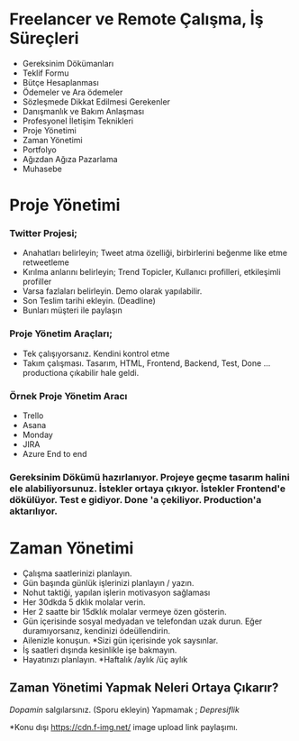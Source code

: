 # Freelancer ve Remote Çalışma, İş Süreçleri

- Gereksinim Dökümanları
- Teklif Formu
- Bütçe Hesaplanması
- Ödemeler ve Ara ödemeler
- Sözleşmede Dikkat Edilmesi Gerekenler
- Danışmanlık ve Bakım Anlaşması
- Profesyonel İletişim Teknikleri
- Proje Yönetimi
- Zaman Yönetimi
- Portfolyo
- Ağızdan Ağıza Pazarlama
- Muhasebe


# Proje Yönetimi

### Twitter Projesi;

- Anahatları belirleyin; Tweet atma özelliği, birbirlerini beğenme like etme retweetleme
- Kırılma anlarını belirleyin; Trend Topicler, Kullanıcı profilleri, etkileşimli profiller
- Varsa fazlaları belirleyin. Demo olarak yapılabilir.
- Son Teslim tarihi ekleyin. (Deadline)
- Bunları müşteri ile paylaşın

### Proje Yönetim Araçları;

- Tek çalışıyorsanız. Kendini kontrol etme
- Takım çalışması. Tasarım, HTML, Frontend, Backend, Test, Done ... productiona çıkabilir hale geldi.

### Örnek Proje Yönetim Aracı 

- Trello
- Asana
- Monday
- JIRA
- Azure End to end 

### Gereksinim Dökümü hazırlanıyor. Projeye geçme tasarım halini ele alabiliyorsunuz. İstekler ortaya çıkıyor. İstekler Frontend'e dökülüyor. Test e gidiyor. Done 'a çekiliyor. Production'a aktarılıyor. 

# Zaman Yönetimi

 - Çalışma saatlerinizi planlayın.
 - Gün başında günlük işlerinizi planlayın / yazın.
 - Nohut taktiği, yapılan işlerin motivasyon sağlaması
 - Her 30dkda 5 dklık molalar verin.
 - Her 2 saatte bir 15dklık molalar vermeye özen gösterin.
 - Gün içerisinde sosyal medyadan ve telefondan uzak durun. Eğer duramıyorsanız, kendinizi ödeüllendirin.
 - Ailenizle konuşun.
    *Sizi gün içerisinde yok saysınlar.
 - İş saatleri dışında kesinlikle işe bakmayın.
 - Hayatınızı planlayın.
   *Haftalık /aylık /üç aylık

## Zaman Yönetimi Yapmak Neleri Ortaya Çıkarır?

 *Dopamin* salgılarsınız. (Sporu ekleyin)
 Yapmamak ; *Depresiflik*

*Konu dışı
https://cdn.f-img.net/ image upload link paylaşımı.
